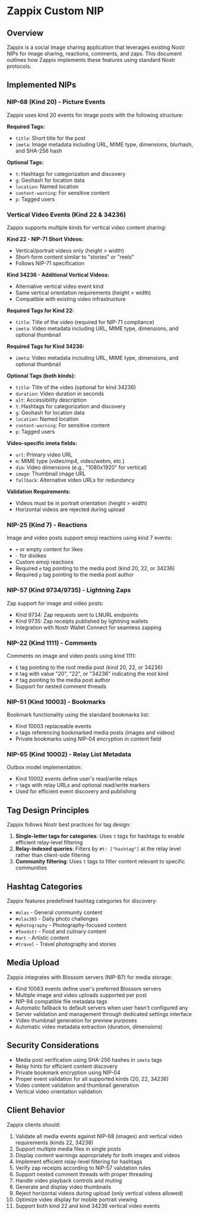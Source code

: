 # Zappix Custom NIP

## Overview

Zappix is a social image sharing application that leverages existing Nostr NIPs for image sharing, reactions, comments, and zaps. This document outlines how Zappix implements these features using standard Nostr protocols.

## Implemented NIPs

### NIP-68 (Kind 20) - Picture Events
Zappix uses kind 20 events for image posts with the following structure:

**Required Tags:**
- `title`: Short title for the post
- `imeta`: Image metadata including URL, MIME type, dimensions, blurhash, and SHA-256 hash

**Optional Tags:**
- `t`: Hashtags for categorization and discovery
- `g`: Geohash for location data
- `location`: Named location
- `content-warning`: For sensitive content
- `p`: Tagged users

### Vertical Video Events (Kind 22 & 34236)
Zappix supports multiple kinds for vertical video content sharing:

**Kind 22 - NIP-71 Short Videos:**
- Vertical/portrait videos only (height > width)
- Short-form content similar to "stories" or "reels"
- Follows NIP-71 specification

**Kind 34236 - Additional Vertical Videos:**
- Alternative vertical video event kind
- Same vertical orientation requirements (height > width)
- Compatible with existing video infrastructure

**Required Tags for Kind 22:**
- `title`: Title of the video (required for NIP-71 compliance)
- `imeta`: Video metadata including URL, MIME type, dimensions, and optional thumbnail

**Required Tags for Kind 34236:**
- `imeta`: Video metadata including URL, MIME type, dimensions, and optional thumbnail

**Optional Tags (both kinds):**
- `title`: Title of the video (optional for kind 34236)
- `duration`: Video duration in seconds
- `alt`: Accessibility description
- `t`: Hashtags for categorization and discovery
- `g`: Geohash for location data
- `location`: Named location
- `content-warning`: For sensitive content
- `p`: Tagged users

**Video-specific imeta fields:**
- `url`: Primary video URL
- `m`: MIME type (video/mp4, video/webm, etc.)
- `dim`: Video dimensions (e.g., "1080x1920" for vertical)
- `image`: Thumbnail image URL
- `fallback`: Alternative video URLs for redundancy

**Validation Requirements:**
- Videos must be in portrait orientation (height > width)
- Horizontal videos are rejected during upload

### NIP-25 (Kind 7) - Reactions
Image and video posts support emoji reactions using kind 7 events:
- `+` or empty content for likes
- `-` for dislikes  
- Custom emoji reactions
- Required `e` tag pointing to the media post (kind 20, 22, or 34236)
- Required `p` tag pointing to the media post author

### NIP-57 (Kind 9734/9735) - Lightning Zaps
Zap support for image and video posts:
- Kind 9734: Zap requests sent to LNURL endpoints
- Kind 9735: Zap receipts published by lightning wallets
- Integration with Nostr Wallet Connect for seamless zapping

### NIP-22 (Kind 1111) - Comments
Comments on image and video posts using kind 1111:
- `E` tag pointing to the root media post (kind 20, 22, or 34236)
- `K` tag with value "20", "22", or "34236" indicating the root kind
- `P` tag pointing to the media post author
- Support for nested comment threads

### NIP-51 (Kind 10003) - Bookmarks
Bookmark functionality using the standard bookmarks list:
- Kind 10003 replaceable events
- `e` tags referencing bookmarked media posts (images and videos)
- Private bookmarks using NIP-04 encryption in content field

### NIP-65 (Kind 10002) - Relay List Metadata
Outbox model implementation:
- Kind 10002 events define user's read/write relays
- `r` tags with relay URLs and optional read/write markers
- Used for efficient event discovery and publishing

## Tag Design Principles

Zappix follows Nostr best practices for tag design:

1. **Single-letter tags for categories**: Uses `t` tags for hashtags to enable efficient relay-level filtering
2. **Relay-indexed queries**: Filters by `#t: ["hashtag"]` at the relay level rather than client-side filtering
3. **Community filtering**: Uses `t` tags to filter content relevant to specific communities

## Hashtag Categories

Zappix features predefined hashtag categories for discovery:
- `#olas` - General community content
- `#olas365` - Daily photo challenges
- `#photography` - Photography-focused content
- `#foodstr` - Food and culinary content
- `#art` - Artistic content
- `#travel` - Travel photography and stories

## Media Upload

Zappix integrates with Blossom servers (NIP-B7) for media storage:
- Kind 10063 events define user's preferred Blossom servers
- Multiple image and video uploads supported per post
- NIP-94 compatible file metadata tags
- Automatic fallback to default servers when user hasn't configured any
- Server validation and management through dedicated settings interface
- Video thumbnail generation for preview purposes
- Automatic video metadata extraction (duration, dimensions)

## Security Considerations

- Media post verification using SHA-256 hashes in `imeta` tags
- Relay hints for efficient content discovery
- Private bookmark encryption using NIP-04
- Proper event validation for all supported kinds (20, 22, 34236)
- Video content validation and thumbnail generation
- Vertical video orientation validation

## Client Behavior

Zappix clients should:
1. Validate all media events against NIP-68 (images) and vertical video requirements (kinds 22, 34236)
2. Support multiple media files in single posts
3. Display content warnings appropriately for both images and videos
4. Implement efficient relay-level filtering for hashtags
5. Verify zap receipts according to NIP-57 validation rules
6. Support nested comment threads with proper threading
7. Handle video playback controls and muting
8. Generate and display video thumbnails
9. Reject horizontal videos during upload (only vertical videos allowed)
10. Optimize video display for mobile portrait viewing
11. Support both kind 22 and kind 34236 vertical video events
